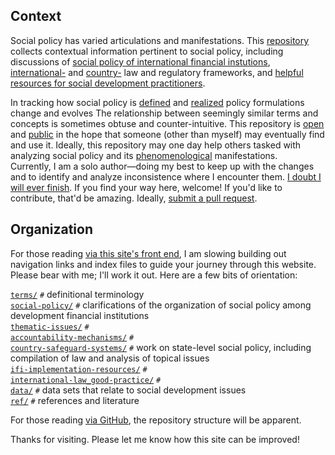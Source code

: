 ## Context


Social policy has varied articulations and manifestations. This [repository](https://github.com/aaronkyle/social-development/) collects contextual information pertinent to social policy, including discussions of [social policy of international financial instutions](./social-policy/), [international-](./international-law_good-practice/) and [country-](./country-safeguard-systems) law and regulatory frameworks, and [helpful resources for social development practitioners](./ifi-implementation-resources/).

<!--
Tracking how social policy is [defined](./terms/terminology.html) and [realized](thematic-issues) is a difficult and endless endeavor: policy formulations change and evolve and the relationship between seemingly similar terms and concepts is sometimes obtuse and counter-intuitive.

This repository is [open](./license.md) and [public](https://github.com/aaronkyle/social-development) in the hope that someone (other than myself) may eventually find and use it. Ideally, this repository may one day help others tasked with analyzing social policy and its [phenomenological](https://en.wikipedia.org/wiki/Phenomenology_(philosophy)) manifestations.  Currently, I am a solo author&mdash;doing my best to keep up with the changes and to identify and analyze inconsistence where I encounter them. [I doubt I will ever finish](/legal/disclaimer). If you find your way here, welcome!  If you'd like to contribute, that'd be amazing. Ideally, [submit a pull request](https://help.github.com/articles/about-pull-requests/).
-->

In tracking how social policy is [defined](./terms/terminology.html) and [realized](thematic-issues) policy formulations change and evolves The relationship between seemingly similar terms and concepts is sometimes obtuse and counter-intuitive. This repository is [open](./license.md) and [public](https://github.com/aaronkyle/social-development) in the hope that someone (other than myself) may eventually find and use it. Ideally, this repository may one day help others tasked with analyzing social policy and its [phenomenological](https://en.wikipedia.org/wiki/Phenomenology_(philosophy)) manifestations.  
Currently, I am a solo author&mdash;doing my best to keep up with the changes and to identify and analyze inconsistence where I encounter them. [I doubt I will ever finish](/legal/disclaimer). If you find your way here, welcome!  If you'd like to contribute, that'd be amazing. Ideally, [submit a pull request](https://help.github.com/articles/about-pull-requests/).


## Organization

For those reading [via this site's front end](http://applied-anthro.com/), I am slowing building out navigation links and index files to guide your journey through this website. Please bear with me; I'll work it out.  Here are a few bits of orientation:


[`terms/`](terms) `#` definitional terminology<br/>
[`social-policy/`](social-policy) `#` clarifications of the organization of social policy among development financial institutions<br/>
[`thematic-issues/`](thematic-issues) `#`<br/>
[`accountability-mechanisms/`](accountability-mechanisms) `#`<br/>
[`country-safeguard-systems/`](country-safeguard-systems) `#` work on state-level social policy, including compilation of law and analysis of topical issues<br/>
[`ifi-implementation-resources/`](ifi-implementation-resources) `#`<br/>
[`international-law_good-practice/`](international-law_good-practice) `#`<br/>
[`data/`](data) `#` data sets that relate to social development issues<br/>
[`ref/`](https://github.com/aaronkyle/social-development/tree/master/ref) `#` references and literature<br/>

For those reading [via GitHub](https://github.com/aaronkyle/social-development), the repository structure will be apparent.

Thanks for visiting. Please let me know how this site can be improved!
